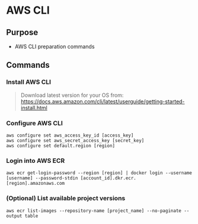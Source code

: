 # AWS CLI

## Purpose

- AWS CLI preparation commands

## Commands

### Install AWS CLI

> Download latest version for your OS from: <https://docs.aws.amazon.com/cli/latest/userguide/getting-started-install.html>

### Configure AWS CLI

```shell
aws configure set aws_access_key_id [access_key]
aws configure set aws_secret_access_key [secret_key]
aws configure set default.region [region]
```

### Login into AWS ECR

```shell
aws ecr get-login-password --region [region] | docker login --username [username] --password-stdin [account_id].dkr.ecr.[region].amazonaws.com
```

### (Optional) List available project versions

```shell
aws ecr list-images --repository-name [project_name] --no-paginate --output table
```
